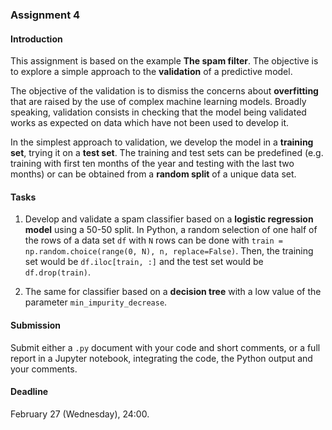 ### Assignment 4

#### Introduction

This assignment is based on the example **The spam filter**. The objective is to explore a simple approach to the **validation** of a predictive model.

The objective of the validation is to dismiss the concerns about **overfitting** that are raised by the use of complex machine learning models. Broadly speaking, validation consists in checking that the model being validated works as expected on data which have not been used to develop it.

In the simplest approach to validation, we develop the model in a **training set**, trying it on a **test set**. The training and test sets can be predefined (e.g. training with first ten months of the year and testing with the last two months) or can be obtained from a **random split** of a unique data set.

#### Tasks

1. Develop and validate a spam classifier based on a **logistic regression model** using a 50-50 split. In Python, a random selection of one half of the rows of a data set `df` with `N` rows can be done with
`train = np.random.choice(range(0, N), n, replace=False)`.
Then, the training set would be `df.iloc[train, :]` and the test set would be `df.drop(train)`.

2. The same for classifier based on a **decision tree** with a low value of the parameter `min_impurity_decrease`.

#### Submission

Submit either a `.py` document with your code and short comments, or a full report in a Jupyter notebook, integrating the code, the Python output and your comments.

#### Deadline

February 27 (Wednesday), 24:00.
